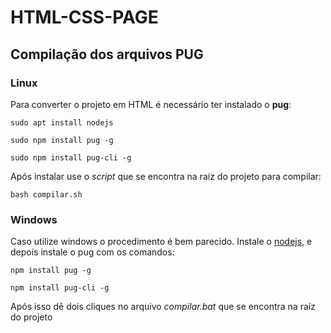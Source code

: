 # HTML-CSS-PAGE


## Compilação dos arquivos PUG

### Linux

Para converter o projeto em HTML é necessário ter instalado o **pug**:

`sudo apt install nodejs`

`sudo npm install pug -g`

`sudo npm install pug-cli -g`

Após instalar use o *script* que se encontra na raíz do projeto para compilar:

`bash compilar.sh`

### Windows

Caso utilize windows o procedimento é bem parecido. Instale o [nodejs](https://nodejs.org/en/download/), e depois instale o pug com os comandos:

`npm install pug -g`

`npm install pug-cli -g`

Após isso dê dois cliques no arquivo *compilar.bat* que se encontra na raíz do projeto

